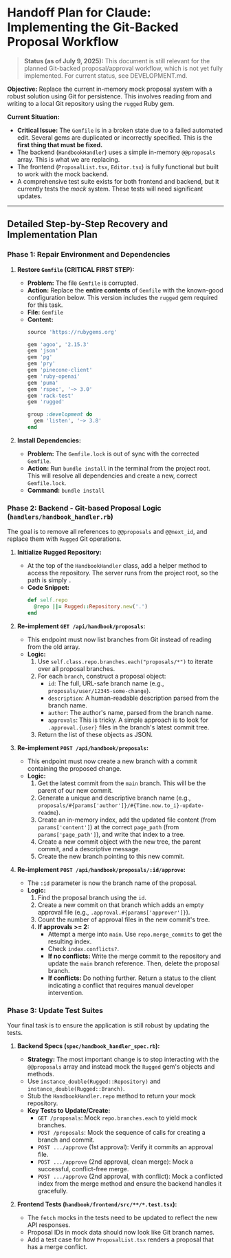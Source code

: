 # Handoff Plan for Claude: Implementing the Git-Backed Proposal Workflow

> **Status (as of July 9, 2025):** This document is still relevant for the planned Git-backed proposal/approval workflow, which is not yet fully implemented. For current status, see DEVELOPMENT.md.

**Objective:** Replace the current in-memory mock proposal system with a robust solution using Git for persistence. This involves reading from and writing to a local Git repository using the `rugged` Ruby gem.

**Current Situation:**
*   **Critical Issue:** The `Gemfile` is in a broken state due to a failed automated edit. Several gems are duplicated or incorrectly specified. This is the **first thing that must be fixed.**
*   The backend (`HandbookHandler`) uses a simple in-memory `@@proposals` array. This is what we are replacing.
*   The frontend (`ProposalList.tsx`, `Editor.tsx`) is fully functional but built to work with the mock backend.
*   A comprehensive test suite exists for both frontend and backend, but it currently tests the *mock* system. These tests will need significant updates.

---

## Detailed Step-by-Step Recovery and Implementation Plan

### Phase 1: Repair Environment and Dependencies

1.  **Restore `Gemfile` (CRITICAL FIRST STEP):**
    *   **Problem:** The file `Gemfile` is corrupted.
    *   **Action:** Replace the **entire contents** of `Gemfile` with the known-good configuration below. This version includes the `rugged` gem required for this task.
    *   **File:** `Gemfile`
    *   **Content:**
        ```ruby
        source 'https://rubygems.org'

        gem 'agoo', '2.15.3'
        gem 'json'
        gem 'pg'
        gem 'pry'
        gem 'pinecone-client'
        gem 'ruby-openai'
        gem 'puma'
        gem 'rspec', '~> 3.0'
        gem 'rack-test'
        gem 'rugged'

        group :development do
          gem 'listen', '~> 3.8'
        end
        ```

2.  **Install Dependencies:**
    *   **Problem:** The `Gemfile.lock` is out of sync with the corrected `Gemfile`.
    *   **Action:** Run `bundle install` in the terminal from the project root. This will resolve all dependencies and create a new, correct `Gemfile.lock`.
    *   **Command:** `bundle install`

### Phase 2: Backend - Git-based Proposal Logic (`handlers/handbook_handler.rb`)

The goal is to remove all references to `@@proposals` and `@@next_id`, and replace them with `Rugged` Git operations.

1.  **Initialize Rugged Repository:**
    *   At the top of the `HandbookHandler` class, add a helper method to access the repository. The server runs from the project root, so the path is simply `.`
    *   **Code Snippet:**
        ```ruby
        def self.repo
          @repo ||= Rugged::Repository.new('.')
        end
        ```

2.  **Re-implement `GET /api/handbook/proposals`:**
    *   This endpoint must now list branches from Git instead of reading from the old array.
    *   **Logic:**
        1.  Use `self.class.repo.branches.each("proposals/*")` to iterate over all proposal branches.
        2.  For each `branch`, construct a proposal object:
            *   `id`: The full, URL-safe branch name (e.g., `proposals/user/12345-some-change`).
            *   `description`: A human-readable description parsed from the branch name.
            *   `author`: The author's name, parsed from the branch name.
            *   `approvals`: This is tricky. A simple approach is to look for `.approval.{user}` files in the branch's latest commit tree.
        3.  Return the list of these objects as JSON.

3.  **Re-implement `POST /api/handbook/proposals`:**
    *   This endpoint must now create a new branch with a commit containing the proposed change.
    *   **Logic:**
        1.  Get the latest commit from the `main` branch. This will be the parent of our new commit.
        2.  Generate a unique and descriptive branch name (e.g., `proposals/#{params['author']}/#{Time.now.to_i}-update-readme`).
        3.  Create an in-memory index, add the updated file content (from `params['content']`) at the correct `page_path` (from `params['page_path']`), and write that index to a tree.
        4.  Create a new commit object with the new tree, the parent commit, and a descriptive message.
        5.  Create the new branch pointing to this new commit.

4.  **Re-implement `POST /api/handbook/proposals/:id/approve`:**
    *   The `:id` parameter is now the branch name of the proposal.
    *   **Logic:**
        1.  Find the proposal branch using the `id`.
        2.  Create a new commit on that branch which adds an empty approval file (e.g., `.approval.#{params['approver']}`).
        3.  Count the number of approval files in the new commit's tree.
        4.  **If approvals >= 2:**
            *   Attempt a merge into `main`. Use `repo.merge_commits` to get the resulting index.
            *   Check `index.conflicts?`.
            *   **If no conflicts:** Write the merge commit to the repository and update the `main` branch reference. Then, delete the proposal branch.
            *   **If conflicts:** Do nothing further. Return a status to the client indicating a conflict that requires manual developer intervention.

### Phase 3: Update Test Suites

Your final task is to ensure the application is still robust by updating the tests.

1.  **Backend Specs (`spec/handbook_handler_spec.rb`):**
    *   **Strategy:** The most important change is to stop interacting with the `@@proposals` array and instead mock the `Rugged` gem's objects and methods.
    *   Use `instance_double(Rugged::Repository)` and `instance_double(Rugged::Branch)`.
    *   Stub the `HandbookHandler.repo` method to return your mock repository.
    *   **Key Tests to Update/Create:**
        *   `GET /proposals`: Mock `repo.branches.each` to yield mock branches.
        *   `POST /proposals`: Mock the sequence of calls for creating a branch and commit.
        *   `POST .../approve` (1st approval): Verify it commits an approval file.
        *   `POST .../approve` (2nd approval, clean merge): Mock a successful, conflict-free merge.
        *   `POST .../approve` (2nd approval, with conflict): Mock a conflicted index from the merge method and ensure the backend handles it gracefully.

2.  **Frontend Tests (`handbook/frontend/src/**/*.test.tsx`):**
    *   The `fetch` mocks in the tests need to be updated to reflect the new API responses.
    *   Proposal IDs in mock data should now look like Git branch names.
    *   Add a test case for how `ProposalList.tsx` renders a proposal that has a merge conflict.
